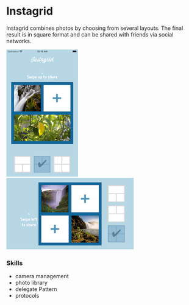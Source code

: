 # Instagrid
Instagrid combines photos by choosing from several layouts. The final result is in square format and can be shared with friends via social networks.



![InstagridScreenShot1](Images/InstagridScreenShot1.png)
![InstagridScreenShot2](Images/InstagridScreenShot2.png)
### Skills
- camera management 
- photo library
- delegate Pattern
- protocols